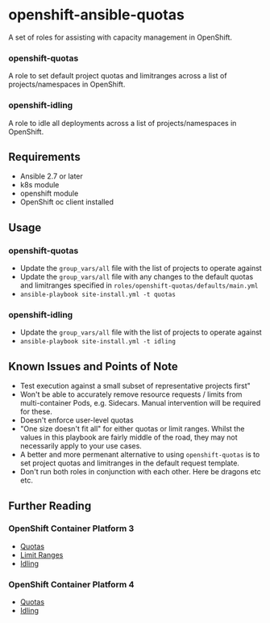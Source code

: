 # openshift-ansible-quotas

A set of roles for assisting with capacity management in OpenShift.

### openshift-quotas

A role to set default project quotas and limitranges across a list of projects/namespaces in OpenShift.

### openshift-idling

A role to idle all deployments across a list of projects/namespaces in OpenShift.

## Requirements

* Ansible 2.7 or later
* k8s module
* openshift module
* OpenShift oc client installed

## Usage

### openshift-quotas

* Update the `group_vars/all` file with the list of projects to operate against
* Update the `group_vars/all` file with any changes to the default quotas and limitranges specified in `roles/openshift-quotas/defaults/main.yml`
* `ansible-playbook site-install.yml -t quotas`

### openshift-idling

* Update the `group_vars/all` file with the list of projects to operate against
* `ansible-playbook site-install.yml -t idling`

## Known Issues and Points of Note

* Test execution against a small subset of representative projects first"
* Won't be able to accurately remove resource requests / limits from multi-container Pods, e.g. Sidecars. Manual intervention will be required for these.
* Doesn't enforce user-level quotas
* "One size doesn't fit all" for either quotas or limit ranges. Whilst the values in this playbook are fairly middle of the road, they may not necessarily apply to your use cases.
* A better and more permenant alternative to using `openshift-quotas` is to set project quotas and limitranges in the default request template.
* Don't run both roles in conjunction with each other. Here be dragons etc etc.

## Further Reading

### OpenShift Container Platform 3

* [Quotas](https://docs.openshift.com/container-platform/3.11/admin_guide/quota.html)
* [Limit Ranges](https://docs.openshift.com/container-platform/3.11/admin_guide/limits.html)
* [Idling](https://docs.openshift.com/container-platform/3.11/admin_guide/idling_applications.html)

### OpenShift Container Platform 4

* [Quotas](https://docs.openshift.com/container-platform/4.3/applications/quotas/quotas-setting-per-project.html)
* [Idling](https://docs.openshift.com/container-platform/4.3/applications/idling-applications.html)